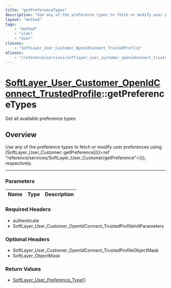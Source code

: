 ```yaml
---
title: "getPreferenceTypes"
description: "Use any of the preference types to fetch or modify user preferences using [SoftLayer_User_Customer::getPreference]({{<re... "
layout: "method"
tags:
    - "method"
    - "sldn"
    - "User"
classes:
    - "SoftLayer_User_Customer_OpenIdConnect_TrustedProfile"
aliases:
    - "/reference/services/softlayer_user_customer_openidconnect_trustedprofile/getPreferenceTypes"
---
```

# [SoftLayer_User_Customer_OpenIdConnect_TrustedProfile](/reference/services/SoftLayer_User_Customer_OpenIdConnect_TrustedProfile)::getPreferenceTypes

Get all available preference types


## Overview 
Use any of the preference types to fetch or modify user preferences using [SoftLayer_User_Customer::getPreference]({{<ref "reference/services/SoftLayer_User_Customer/getPreference">}}), respectively. 

-----

### Parameters 
|Name | Type | Description |
| --- | --- | --- |


### Required Headers
* authenticate
* SoftLayer_User_Customer_OpenIdConnect_TrustedProfileInitParameters


### Optional Headers
* SoftLayer_User_Customer_OpenIdConnect_TrustedProfileObjectMask
* SoftLayer_ObjectMask

### Return Values
* <a href='/reference/datatypes/SoftLayer_User_Preference_Type'>SoftLayer_User_Preference_Type[] </a>




